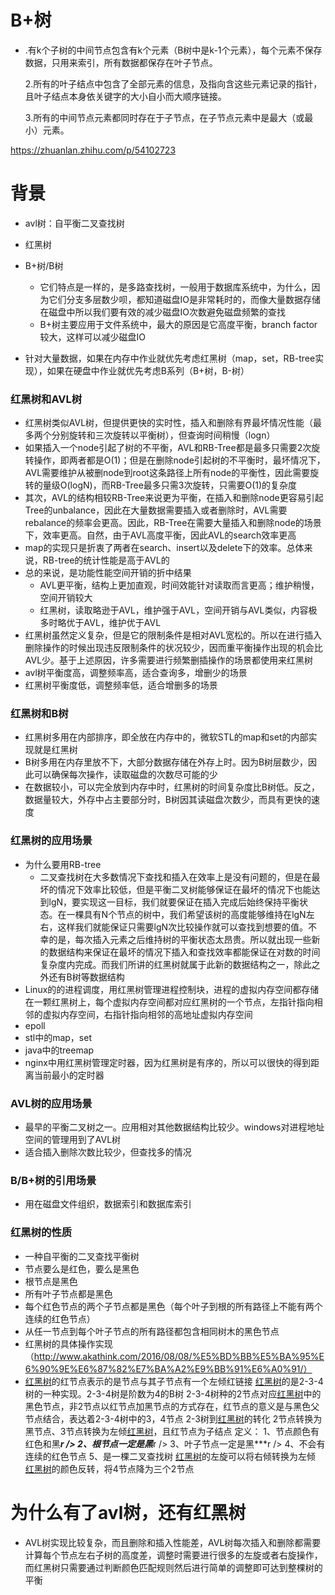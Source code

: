 # B+树

- .有k个子树的中间节点包含有k个元素（B树中是k-1个元素），每个元素不保存数据，只用来索引，所有数据都保存在叶子节点。

  

  2.所有的叶子结点中包含了全部元素的信息，及指向含这些元素记录的指针，且叶子结点本身依关键字的大小自小而大顺序链接。

  

  3.所有的中间节点元素都同时存在于子节点，在子节点元素中是最大（或最小）元素。

https://zhuanlan.zhihu.com/p/54102723







# 背景

- avl树：自平衡二叉查找树
- 红黑树
- B+树/B树
  - 它们特点是一样的，是多路查找树，一般用于数据库系统中，为什么，因为它们分支多层数少呗，都知道磁盘IO是非常耗时的，而像大量数据存储在磁盘中所以我们要有效的减少磁盘IO次数避免磁盘频繁的查找
  - B+树主要应用于文件系统中，最大的原因是它高度平衡，branch factor较大，这样可以减少磁盘IO

- 针对大量数据，如果在内存中作业就优先考虑红黑树（map，set，RB-tree实现），如果在硬盘中作业就优先考虑B系列（B+树，B-树）





### 红黑树和AVL树

- 红黑树类似AVL树，但提供更快的实时性，插入和删除有界最坏情况性能（最多两个分别旋转和三次旋转以平衡树），但查询时间稍慢（logn）
- 如果插入一个node引起了树的不平衡，AVL和RB-Tree都是最多只需要2次旋转操作，即两者都是O(1)；但是在删除node引起树的不平衡时，最坏情况下，AVL需要维护从被删node到root这条路径上所有node的平衡性，因此需要旋转的量级O(logN)，而RB-Tree最多只需3次旋转，只需要O(1)的复杂度
- 其次，AVL的结构相较RB-Tree来说更为平衡，在插入和删除node更容易引起Tree的unbalance，因此在大量数据需要插入或者删除时，AVL需要rebalance的频率会更高。因此，RB-Tree在需要大量插入和删除node的场景下，效率更高。自然，由于AVL高度平衡，因此AVL的search效率更高
- map的实现只是折衷了两者在search、insert以及delete下的效率。总体来说，RB-tree的统计性能是高于AVL的
- 总的来说，是功能性能空间开销的折中结果
  - AVL更平衡，结构上更加直观，时间效能针对读取而言更高；维护稍慢，空间开销较大
  - 红黑树，读取略逊于AVL，维护强于AVL，空间开销与AVL类似，内容极多时略优于AVL，维护优于AVL
- 红黑树虽然定义复杂，但是它的限制条件是相对AVL宽松的。所以在进行插入删除操作的时候出现违反限制条件的状况较少，因而重平衡操作出现的机会比AVL少。基于上述原因，许多需要进行频繁删插操作的场景都使用来红黑树
- avl树平衡度高，调整频率高，适合查询多，增删少的场景
- 红黑树平衡度低，调整频率低，适合增删多的场景





### 红黑树和B树

- 红黑树多用在内部排序，即全放在内存中的，微软STL的map和set的内部实现就是红黑树
- B树多用在内存里放不下，大部分数据存储在外存上时。因为B树层数少，因此可以确保每次操作，读取磁盘的次数尽可能的少
- 在数据较小，可以完全放到内存中时，红黑树的时间复杂度比B树低。反之，数据量较大，外存中占主要部分时，B树因其读磁盘次数少，而具有更快的速度





### 红黑树的应用场景

- 为什么要用RB-tree
  - 二叉查找树在大多数情况下查找和插入在效率上是没有问题的，但是在最坏的情况下效率比较低，但是平衡二叉树能够保证在最坏的情况下也能达到lgN，要实现这一目标，我们就要保证在插入完成后始终保持平衡状态。在一棵具有N个节点的树中，我们希望该树的高度能够维持在lgN左右，这样我们就能保证只需要lgN次比较操作就可以查找到想要的值。不幸的是，每次插入元素之后维持树的平衡状态太昂贵。所以就出现一些新的数据结构来保证在最坏的情况下插入和查找效率都能保证在对数的时间复杂度内完成。而我们所讲的红黑树就属于此新的数据结构之一，除此之外还有B树等数据结构
- Linux的的进程调度，用红黑树管理进程控制块，进程的虚拟内存空间都存储在一颗红黑树上，每个虚拟内存空间都对应红黑树的一个节点，左指针指向相邻的虚拟内存空间，右指针指向相邻的高地址虚拟内存空间
- epoll
- stl中的map，set
- java中的treemap
- nginx中用红黑树管理定时器，因为红黑树是有序的，所以可以很快的得到距离当前最小的定时器





### AVL树的应用场景

- 最早的平衡二叉树之一。应用相对其他数据结构比较少。windows对进程地址空间的管理用到了AVL树
- 适合插入删除次数比较少，但查找多的情况





### B/B+树的引用场景

- 用在磁盘文件组织，数据索引和数据库索引





### 红黑树的性质

- 一种自平衡的二叉查找平衡树
- 节点要么是红色，要么是黑色
- 根节点是黑色
- 所有叶子节点都是黑色
- 每个红色节点的两个子节点都是黑色（每个叶子到根的所有路径上不能有两个连续的红色节点）
- 从任一节点到每个叶子节点的所有路径都包含相同树木的黑色节点
- 红黑树的具体操作实现（http://www.akathink.com/2016/08/08/%E5%BD%BB%E5%BA%95%E6%90%9E%E6%87%82%E7%BA%A2%E9%BB%91%E6%A0%91/）
- [红黑树](https://www.nowcoder.com/jump/super-jump/word?word=红黑树)的红节点表示的是节点与其子节点有一个左倾红链接
  [红黑树](https://www.nowcoder.com/jump/super-jump/word?word=红黑树)的是2-3-4树的一种实现。2-3-4树是阶数为4的B树
  2-3-4树种的2节点对应[红黑树](https://www.nowcoder.com/jump/super-jump/word?word=红黑树)中的黑色节点，非2节点以红节点加黑节点的方式存在，红节点的意义是与黑色父节点结合，表达着2-3-4树中的3，4节点
  2-3树到[红黑树](https://www.nowcoder.com/jump/super-jump/word?word=红黑树)的转化
  2节点转换为黑节点、3节点转换为左倾[红黑树](https://www.nowcoder.com/jump/super-jump/word?word=红黑树)，且红节点为子结点
  定义：
  1、节点颜色有红色和黑***r /> 2、根节点一定是黑***r /> 3、叶子节点一定是黑***r /> 4、不会有连续的红色节点
  5、是一棵二叉查找树
  [红黑树](https://www.nowcoder.com/jump/super-jump/word?word=红黑树)的左旋可以将右倾转换为左倾
  [红黑树](https://www.nowcoder.com/jump/super-jump/word?word=红黑树)的颜色反转，将4节点降为三个2节点





# 为什么有了avl树，还有红黑树

- AVL树实现比较复杂，而且删除和插入性能差，AVL树每次插入和删除都需要计算每个节点左右子树的高度差，调整时需要进行很多的左旋或者右旋操作，而红黑树只需要通过判断颜色匹配规则然后进行简单的调整即可达到整棵树的平衡